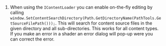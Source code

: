 1. When using the `IContentLoader` you can enable on-the-fly editing by calling `window.SetContentSearchDirectory(Path.GetDirectoryName(PathTools.GetSourceFilePath()));`. This will search for content source files in the given directory and all sub-directories. This works for all content types. If you make an error in a shader an error dialog will pop-up were you can correct the error.


